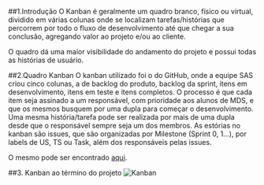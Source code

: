 ##1.Introdução
O Kanban é geralmente um quadro branco, físico ou virtual, dividido em várias colunas onde se localizam tarefas/histórias que percorrem por todo o fluxo de desenvolvimento até que chegar a sua conclusão, agregando valor ao projeto e/ou ao cliente.

O quadro dá uma maior visibilidade do andamento do projeto e possui todas as histórias de usuário.

##2.Quadro Kanban
O kanban utilizado foi o do GitHub, onde a equipe SAS criou cinco colunas, a de backlog do produto, backlog da sprint, itens em desenvolvimento, itens em teste e itens completos. O processo é que cada item seja assinado a um responsável, com prioridade aos alunos de MDS, e que os mesmos busquem por uma dupla para começar o desenvolvimento. Uma mesma história/tarefa pode ser realizada por mais de uma dupla desde que o responsável sempre seja um dos membros. As estórias no kanban são issues, que são organizadas por Milestone (Sprint 0, 1...), por labels de US, TS ou Task, além dos responsáveis pelas issues.

O mesmo pode ser encontrado [aqui](https://github.com/fga-gpp-mds/2016.2-SAS_FGA/projects/1).

##3. Kanban ao término do projeto
![Kanban](https://raw.githubusercontent.com/wiki/fga-gpp-mds/2016.2-Time05-SalasFGA/img/6_kanban.png)